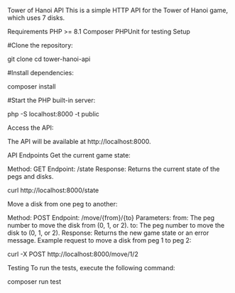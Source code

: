 Tower of Hanoi API
This is a simple HTTP API for the Tower of Hanoi game, which uses 7 disks.

Requirements
PHP >= 8.1
Composer
PHPUnit for testing
Setup

#Clone the repository:

git clone <your-repo-url>
cd tower-hanoi-api

#Install dependencies:

composer install

#Start the PHP built-in server:


php -S localhost:8000 -t public


Access the API:

The API will be available at http://localhost:8000.

API Endpoints
Get the current game state:

Method: GET
Endpoint: /state
Response: Returns the current state of the pegs and disks.

curl http://localhost:8000/state


Move a disk from one peg to another:

Method: POST
Endpoint: /move/{from}/{to}
Parameters:
from: The peg number to move the disk from (0, 1, or 2).
to: The peg number to move the disk to (0, 1, or 2).
Response: Returns the new game state or an error message.
Example request to move a disk from peg 1 to peg 2:


curl -X POST http://localhost:8000/move/1/2

Testing
To run the tests, execute the following command:

composer run test
